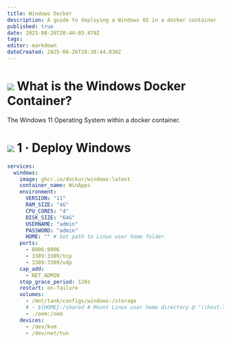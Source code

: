 ```yaml
---
title: Windows Docker
description: A guide to deploying a Windows OS in a docker container
published: true
date: 2025-08-26T20:44:03.479Z
tags: 
editor: markdown
dateCreated: 2025-08-26T20:38:44.030Z
---
```


# <img src="/microsoft-windows.png" class="tab-icon"> What is the Windows Docker Container?
The Windows 11 Operating System within a docker container.

# <img src="/docker.png" class="tab-icon"> 1 · Deploy Windows
```yaml
services:
  windows:
    image: ghcr.io/dockur/windows:latest
    container_name: WinApps
    environment:
      VERSION: "11"
      RAM_SIZE: "4G" 
      CPU_CORES: "4" 
      DISK_SIZE: "64G"
      USERNAME: "admin"
      PASSWORD: "admin"
      HOME: "" # Set path to Linux user home folder.
    ports:
      - 8006:8006
      - 3389:3389/tcp
      - 3389:3389/udp
    cap_add:
      - NET_ADMIN 
    stop_grace_period: 120s
    restart: on-failure
    volumes:
      - /mnt/tank/configs/windows:/storage
      # - ${HOME}:/shared # Mount Linux user home directory @ '\\host.lan\Data'.
      - ./oem:/oem 
    devices:
      - /dev/kvm
      - /dev/net/tun
```

